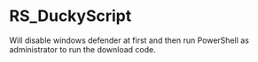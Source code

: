 # RS_DuckyScript
Will disable windows defender at first and then run PowerShell as administrator to run the download code.
